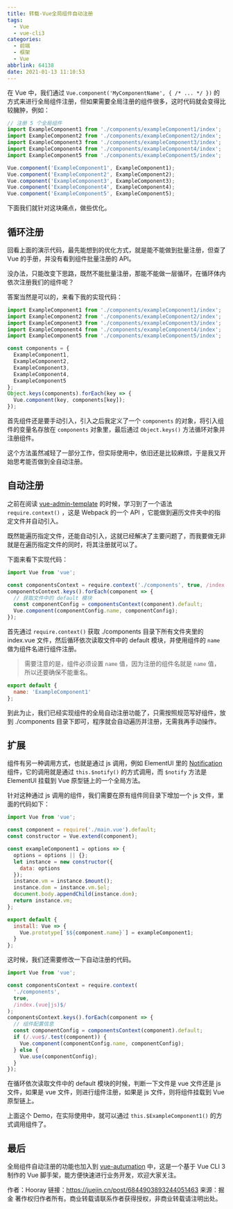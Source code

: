 ```yaml
---
title: 转载-Vue全局组件自动注册
tags:
  - Vue
  - vue-cli3
categories:
  - 前端
  - 框架
  - Vue
abbrlink: 64138
date: 2021-01-13 11:10:53
---
```


在 Vue 中，我们通过 `Vue.component('MyComponentName', { /* ... */ })` 的方式来进行全局组件注册，但如果需要全局注册的组件很多，这时代码就会变得比较臃肿，例如：

<!-- more -->

```js
// 注册 5 个全局组件
import ExampleComponent1 from './components/exampleComponent1/index';
import ExampleComponent2 from './components/exampleComponent2/index';
import ExampleComponent3 from './components/exampleComponent3/index';
import ExampleComponent4 from './components/exampleComponent4/index';
import ExampleComponent5 from './components/exampleComponent5/index';

Vue.component('ExampleComponent1', ExampleComponent1);
Vue.component('ExampleComponent2', ExampleComponent2);
Vue.component('ExampleComponent3', ExampleComponent3);
Vue.component('ExampleComponent4', ExampleComponent4);
Vue.component('ExampleComponent5', ExampleComponent5);
```

下面我们就针对这块痛点，做些优化。

## 循环注册

回看上面的演示代码，最先能想到的优化方式，就是能不能做到批量注册，但查了 Vue 的手册，并没有看到组件批量注册的 API。

没办法，只能改变下思路，既然不能批量注册，那能不能做一层循环，在循环体内依次注册我们的组件呢？

答案当然是可以的，来看下我的实现代码：

```js
import ExampleComponent1 from './components/exampleComponent1/index';
import ExampleComponent2 from './components/exampleComponent2/index';
import ExampleComponent3 from './components/exampleComponent3/index';
import ExampleComponent4 from './components/exampleComponent4/index';
import ExampleComponent5 from './components/exampleComponent5/index';

const components = {
  ExampleComponent1,
  ExampleComponent2,
  ExampleComponent3,
  ExampleComponent4,
  ExampleComponent5
};
Object.keys(components).forEach(key => {
  Vue.component(key, components[key]);
});
```

首先组件还是要手动引入，引入之后我定义了一个 `components` 的对象，将引入组件的变量名存放在 `components` 对象里，最后通过 `Object.keys()` 方法循环对象并注册组件。

这个方法虽然减轻了一部分工作，但实际使用中，依旧还是比较麻烦，于是我又开始思考能否做到全自动注册。

## 自动注册

之前在阅读 [vue-admin-template](https://github.com/PanJiaChen/vue-admin-template) 的时候，学习到了一个语法 `require.context()` ，这是 Webpack 的一个 API ，它能做到遍历文件夹中的指定文件并自动引入。

既然能遍历指定文件，还能自动引入，这就已经解决了主要问题了，而我要做无非就是在遍历指定文件的同时，将其注册就可以了。

下面来看下实现代码：

```js
import Vue from 'vue';

const componentsContext = require.context('./components', true, /index.vue$/);
componentsContext.keys().forEach(component => {
  // 获取文件中的 default 模块
  const componentConfig = componentsContext(component).default;
  Vue.component(componentConfig.name, componentConfig);
});
```

首先通过 `require.context()` 获取 ./components 目录下所有文件夹里的 index.vue 文件，然后循环依次读取文件中的 default 模块，并使用组件的 `name` 做为组件名进行组件注册。

> 需要注意的是，组件必须设置 `name` 值，因为注册的组件名就是 `name` 值，所以还要确保不能重名。

```js
export default {
  name: 'ExampleComponent1'
};
```

到此为止，我们已经实现组件的全局自动注册功能了，只需按照规范写好组件，放到 ./components 目录下即可，程序就会自动遍历并注册，无需我再手动操作。

## 扩展

组件有另一种调用方式，也就是通过 js 调用，例如 ElementUI 里的 [Notification](https://element.eleme.cn/#/zh-CN/component/notification) 组件，它的调用就是通过 `this.$notify()` 的方式调用，而 `$notify` 方法是 ElementUI 挂载到 Vue 原型链上的一个全局方法。

针对这种通过 js 调用的组件，我们需要在原有组件同目录下增加一个 js 文件，里面的代码如下：

```js
import Vue from 'vue';

const component = require('./main.vue').default;
const constructor = Vue.extend(component);

const exampleComponent1 = options => {
  options = options || {};
  let instance = new constructor({
    data: options
  });
  instance.vm = instance.$mount();
  instance.dom = instance.vm.$el;
  document.body.appendChild(instance.dom);
  return instance.vm;
};

export default {
  install: Vue => {
    Vue.prototype[`$${component.name}`] = exampleComponent1;
  }
};
```

这时候，我们还需要修改一下自动注册的代码。

```js
import Vue from 'vue';

const componentsContext = require.context(
  './components',
  true,
  /index.(vue|js)$/
);
componentsContext.keys().forEach(component => {
  // 组件配置信息
  const componentConfig = componentsContext(component).default;
  if (/.vue$/.test(component)) {
    Vue.component(componentConfig.name, componentConfig);
  } else {
    Vue.use(componentConfig);
  }
});
```

在循环依次读取文件中的 default 模块的时候，判断一下文件是 vue 文件还是 js 文件，如果是 vue 文件，则进行组件注册，如果是 js 文件，则将组件挂载到 Vue 原型链上。

上面这个 Demo，在实际使用中，就可以通过 `this.$ExampleComponent1()` 的方式调用组件了。

## 最后

全局组件自动注册的功能也加入到 [vue-autumation](https://gitee.com/eoner/vue-automation/) 中，这是一个基于 Vue CLI 3 制作的 Vue 脚手架，能方便快速进行业务开发，欢迎大家关注。

作者：Hooray
链接：https://juejin.cn/post/6844903893244051463
来源：掘金
著作权归作者所有。商业转载请联系作者获得授权，非商业转载请注明出处。

